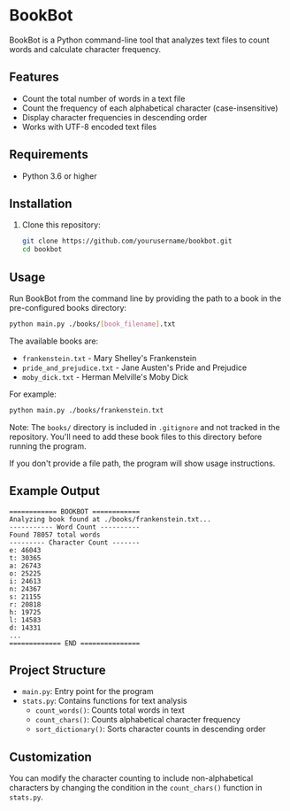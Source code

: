 # BookBot

BookBot is a Python command-line tool that analyzes text files to count words and calculate character frequency.

## Features

- Count the total number of words in a text file
- Count the frequency of each alphabetical character (case-insensitive)
- Display character frequencies in descending order
- Works with UTF-8 encoded text files

## Requirements

- Python 3.6 or higher

## Installation

1. Clone this repository:
   ```bash
   git clone https://github.com/yourusername/bookbot.git
   cd bookbot
   ```

## Usage

Run BookBot from the command line by providing the path to a book in the pre-configured books directory:

```bash
python main.py ./books/[book_filename].txt
```

The available books are:
- `frankenstein.txt` - Mary Shelley's Frankenstein
- `pride_and_prejudice.txt` - Jane Austen's Pride and Prejudice 
- `moby_dick.txt` - Herman Melville's Moby Dick

For example:

```bash
python main.py ./books/frankenstein.txt
```

Note: The `books/` directory is included in `.gitignore` and not tracked in the repository. You'll need to add these book files to this directory before running the program.

If you don't provide a file path, the program will show usage instructions.

## Example Output

```
============ BOOKBOT ============
Analyzing book found at ./books/frankenstein.txt...
----------- Word Count ----------
Found 78057 total words
--------- Character Count -------
e: 46043
t: 30365
a: 26743
o: 25225
i: 24613
n: 24367
s: 21155
r: 20818
h: 19725
l: 14583
d: 14331
...
============= END ===============
```

## Project Structure

- `main.py`: Entry point for the program
- `stats.py`: Contains functions for text analysis
  - `count_words()`: Counts total words in text
  - `count_chars()`: Counts alphabetical character frequency
  - `sort_dictionary()`: Sorts character counts in descending order

## Customization

You can modify the character counting to include non-alphabetical characters by changing the condition in the `count_chars()` function in `stats.py`.
